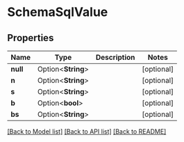 # SchemaSqlValue

## Properties

Name | Type | Description | Notes
------------ | ------------- | ------------- | -------------
**null** | Option<**String**> |  | [optional]
**n** | Option<**String**> |  | [optional]
**s** | Option<**String**> |  | [optional]
**b** | Option<**bool**> |  | [optional]
**bs** | Option<**String**> |  | [optional]

[[Back to Model list]](../README.md#documentation-for-models) [[Back to API list]](../README.md#documentation-for-api-endpoints) [[Back to README]](../README.md)


